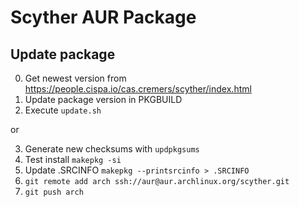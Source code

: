 # Scyther AUR Package


## Update package

0. Get newest version from https://people.cispa.io/cas.cremers/scyther/index.html
1. Update package version in PKGBUILD
2. Execute `update.sh`

or

3. Generate new checksums with `updpkgsums`
4. Test install `makepkg -si`
5. Update .SRCINFO `makepkg --printsrcinfo > .SRCINFO`
6. `git remote add arch ssh://aur@aur.archlinux.org/scyther.git`
7. `git push arch`
